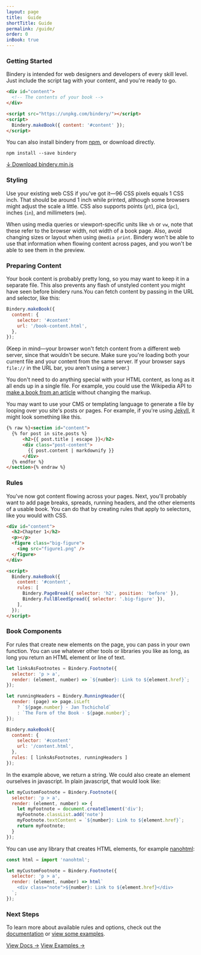 ```yaml
---
layout: page
title:  Guide
shortTitle: Guide
permalink: /guide/
order: 0
inBook: true
---
```


### Getting Started

Bindery is intended for web designers and developers of every skill level. Just
include the script tag with your content, and you're ready to go.

```html
<div id="content">
  <!-- The contents of your book -->
</div>

<script src="https://unpkg.com/bindery/"></script>
<script>
  Bindery.makeBook({ content: '#content' });
</script>
```

You can also install bindery from [npm](https://www.npmjs.com/package/bindery), or download directly.


```
npm install --save bindery
```

<div>
  <a href="https://unpkg.com/bindery/dist/bindery.min.js" class="btn" download>
    ↓ Download bindery.min.js
  </a>
</div>


### Styling

Use your existing web CSS if you've got it—96 CSS pixels equals 1 CSS inch. That should be around 1 inch while printed, although some browsers might adjust the scale a little. CSS also supports points (`pt`), pica (`pc`), inches (`in`), and millimeters (`mm`).

When using media queries or viewport-specific units like `vh` or `vw`, note that
these refer to the browser width, not width of a book page. Also, avoid
changing sizes or layout when using `@media print`. Bindery won't be able
to use that information when flowing content across pages, and you won't be able to see them in the preview.

### Preparing Content

Your book content is probably pretty long, so you may want to keep it in a separate
file. This also prevents any flash of unstyled content
you might have seen before bindery runs.You can fetch content by
passing in the URL and selector, like this:

```js
Bindery.makeBook({
  content: {
    selector: '#content'
    url: '/book-content.html',
  },
});
```

(Keep in mind—your browser won't fetch content from a different web server, since that wouldn't be secure. Make sure you're loading both your current file and your content from the same server. If your browser says `file://` in the URL bar, you aren't using a server.)

You don't need to do anything special with your HTML content, as long
as it all ends up in a single file. For example, you could use the Wikipedia
API to [make a book from an article](/bindery/examples/6_wikipedia/) without changing the markup.

You may want to use your CMS or templating language
to generate a file by looping over you site's posts or pages.
For example, if you're using [Jekyll](https://jekyllrb.com/),
it might look something like this.

```html
{% raw %}<section id="content">
  {% for post in site.posts %}
      <h2>{{ post.title | escape }}</h2>
      <div class="post-content">
        {{ post.content | markdownify }}
      </div>
  {% endfor %}
</section>{% endraw %}
```


### Rules

You've now got content flowing across your pages. Next, you'll probably want
to add page breaks, spreads, running headers, and the other elements of a usable book.
You can do that by creating rules
that apply to selectors, like you would with CSS.

```html
<div id="content">
  <h2>Chapter 1</h2>
  <p></p>
  <figure class="big-figure">
    <img src="figure1.png" />
  </figure>
</div>

<script>
  Bindery.makeBook({
    content: '#content',
    rules: [
      Bindery.PageBreak({ selector: 'h2', position: 'before' }),
      Bindery.FullBleedSpread({ selector: '.big-figure' }),
    ],
  });
</script>
```

### Book Components

For rules that create new elements on the page, you can
pass in your own function. You can use whatever other tools or
libraries you like as long, as long you return
an HTML element or line of text.


```js
let linksAsFootnotes = Bindery.Footnote({
  selector: 'p > a',
  render: (element, number) => `${number}: Link to ${element.href}`;
});

let runningHeaders = Bindery.RunningHeader({
  render: (page) => page.isLeft
    ? `${page.number} · Jan Tschichold`
    : `The Form of the Book · ${page.number}`;
});

Bindery.makeBook({
  content: {
    selector: '#content'
    url: '/content.html',
  },
  rules: [ linksAsFootnotes, runningHeaders ]
});
```

In the example above, we return a string. We could also create an
element ourselves in javascript. In plain javascript, that would look like:

```js
let myCustomFootnote = Bindery.Footnote({
  selector: 'p > a',
  render: (element, number) => {
    let myFootnote = document.createElement('div');
    myFootnote.classList.add('note')
    myFootnote.textContent = `${number}: Link to ${element.href}`;
    return myFootnote;
  }
});
```

You can use any library that creates HTML elements,
for example [nanohtml](https://github.com/choojs/nanohtml):

```js
const html = import 'nanohtml';

let myCustomFootnote = Bindery.Footnote({
  selector: 'p > a',
  render: (element, number) => html`
    <div class="note">${number}: Link to ${element.href}</div>
  `;
});
```



### Next Steps

To learn more about available rules and options, check out the [documentation](/bindery/docs)
or [view some examples](/bindery/examples).

<div class="home-btns">
  <a class="btn" href="/bindery/docs" class="btn">View Docs →</a>
  <a class="btn" href="/bindery/examples" class="btn">View Examples →</a>
</div>
